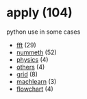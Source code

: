 # apply (104)
python use in some cases

+ [fft](fft/README.md) (29)
+ [nummeth](nummeth/README.md) (52)
+ [physics](physics/README.md) (4)
+ [others](others/README.md) (4)
+ [grid](grid/README.md) (8)
+ [machlearn](machlearn/README.md) (3)
+ [flowchart](flowchart/README.md) (4)

